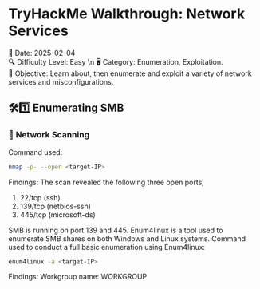 # TryHackMe Walkthrough: Network Services
📅 Date: 2025-02-04  
🔍 Difficulty Level: Easy \n
🖥️ Category: Enumeration, Exploitation.  
🎯 Objective: Learn about, then enumerate and exploit a variety of network services and misconfigurations.

## 🛠1️⃣ **Enumerating SMB**
### 🔎 **Network Scanning**
Command used:
```bash
nmap -p- --open <target-IP>
```
Findings: 
The scan revealed the following three open ports,
1. 22/tcp (ssh)
2. 139/tcp (netbios-ssn)
3. 445/tcp (microsoft-ds)

SMB is running on port 139 and 445.
Enum4linux is a tool used to enumerate SMB shares on both Windows and Linux systems.
Command used to conduct a full basic enumeration using Enum4linux:
```bash
enum4linux -a <target-IP>
```
Findings:
Workgroup name: WORKGROUP


